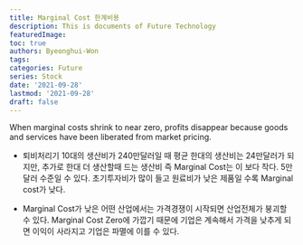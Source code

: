 ```yaml
---
title: Marginal Cost 한계비용
description: This is documents of Future Technology
featuredImage: 
toc: true
authors: Byeonghui-Won
tags:
categories: Future
series: Stock
date: '2021-09-28'
lastmod: '2021-09-28'
draft: false
---
```


When marginal costs shrink to near zero, profits disappear because goods and services have been liberated from market pricing. 

+ 퇴비처리기 10대의 생산비가 240만달러일 때 평균 한대의 생산비는 24만달러가 되지만, 추가로 한대 더 생산할때 드는 생산비 즉 Marginal Cost는 이 보다 작다. 5만달러 수준일 수 있다. 초기투자비가 많이 들고 원료비가 낮은 제품일 수록 Marginal cost가 낮다. 

+ Marginal Cost가 낮은 어떤 산업에서는 가격경쟁이 시작되면 산업전체가 붕괴할 수 있다. Marginal Cost Zero에 가깝기 때문에 기업은 계속해서 가격을 낮추게 되면 이익이 사라지고 기업은 파멸에 이를 수 있다. 
